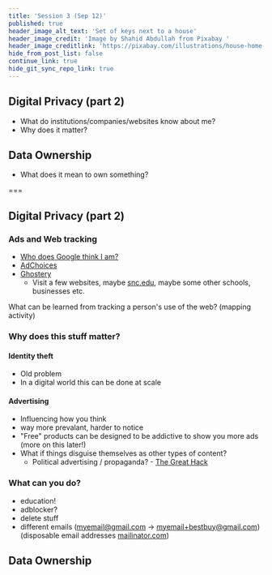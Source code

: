 ```yaml
---
title: 'Session 3 (Sep 12)'
published: true
header_image_alt_text: 'Set of keys next to a house'
header_image_credit: 'Image by Shahid Abdullah from Pixabay '
header_image_creditlink: 'https://pixabay.com/illustrations/house-home-ownership-domestic-2368389/'
hide_from_post_list: false
continue_link: true
hide_git_sync_repo_link: true
---
```

## Digital Privacy (part 2)
* What do institutions/companies/websites know about me?
* Why does it matter?

## Data Ownership
* What does it mean to own something?

===
## Digital Privacy (part 2)

### Ads and Web tracking

* [Who does Google think I am?](https://adssettings.google.com/authenticated)
* [AdChoices](http://www.aboutads.info/choices/)
* [Ghostery](https://www.ghostery.com)
  * Visit a few websites, maybe [snc.edu](https://snc.edu), maybe some other schools, businesses etc.

What can be learned from tracking a person's use of the web? (mapping activity)

### Why does this stuff matter?

#### Identity theft

* Old problem
* In a digital world this can be done at scale

#### Advertising

* Influencing how you think
* way more prevalant, harder to notice
* "Free" products can be designed to be addictive to show you more ads (more on this later!)
* What if things disguise themselves as other types of content?
  * Political advertising / propaganda? - [The Great Hack](https://www.netflix.com/title/80117542)

### What can you do?

* education!
* adblocker?
* delete stuff
* different emails (myemail@gmail.com -> myemail+bestbuy@gmail.com) (disposable email addresses [mailinator.com](https://mailinator.com))

## Data Ownership
